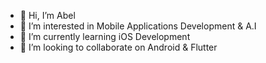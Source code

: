 - 👋 Hi, I’m Abel
- 👀 I’m interested in Mobile Applications Development & A.I
- 🌱 I’m currently learning iOS Development
- 💞️ I’m looking to collaborate on Android & Flutter
<!---
ab-kemercode/ab-kemercode is a ✨ special ✨ repository because its `README.md` (this file) appears on your GitHub profile.
You can click the Preview link to take a look at your changes.
--->
